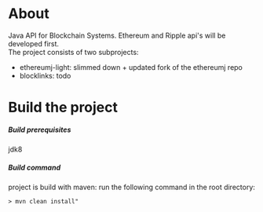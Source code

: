 # About
Java API for Blockchain Systems. Ethereum and Ripple api's will be developed first.  
The project consists of two subprojects:
- ethereumj-light: slimmed down + updated fork of the ethereumj repo
- blocklinks: todo 

# Build the project

##### Build prerequisites
jdk8

##### Build command
project is build with maven: run the following command in the root directory:
```
> mvn clean install"
```

